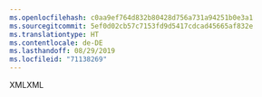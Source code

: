```yaml
---
ms.openlocfilehash: c0aa9ef764d832b80428d756a731a94251b0e3a1
ms.sourcegitcommit: 5ef0d02cb57c7153fd9d5417cdcad45665af832e
ms.translationtype: HT
ms.contentlocale: de-DE
ms.lasthandoff: 08/29/2019
ms.locfileid: "71138269"
---
```

<span data-ttu-id="0cbfe-101">XML</span><span class="sxs-lookup"><span data-stu-id="0cbfe-101">XML</span></span>
